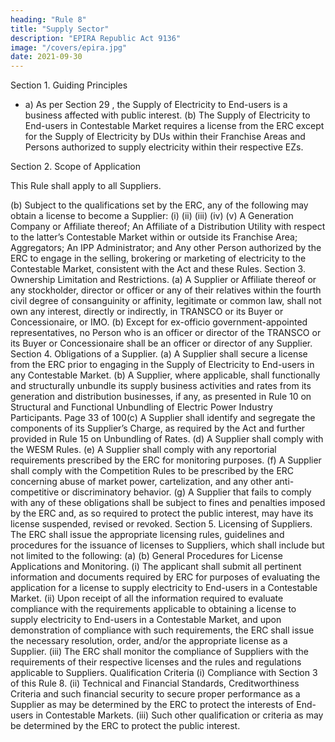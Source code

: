 ```yaml
---
heading: "Rule 8"
title: "Supply Sector"
description: "EPIRA Republic Act 9136"
image: "/covers/epira.jpg"
date: 2021-09-30
---
```


Section 1. Guiding Principles

- a) As per Section 29 , the Supply of Electricity to End-users is a business affected with public interest.
(b) The Supply of Electricity to End-users in Contestable Market requires a license from the ERC except for the Supply of Electricity by DUs within their Franchise Areas and Persons
authorized to supply electricity within their respective EZs.

Section 2. Scope of Application

This Rule shall apply to all Suppliers.

(b) Subject to the qualifications set by the ERC, any of the following may
obtain a license to become a Supplier:
(i)
(ii)
(iii)
(iv)
(v)
A Generation Company or Affiliate thereof;
An Affiliate of a Distribution Utility with respect to the latter’s
Contestable Market within or outside its Franchise Area;
Aggregators;
An IPP Administrator; and
Any other Person authorized by the ERC to engage in the
selling, brokering or marketing of electricity to the Contestable
Market, consistent with the Act and these Rules.
Section 3. Ownership Limitation and Restrictions.
(a) A Supplier or Affiliate thereof or any stockholder, director or officer or
any of their relatives within the fourth civil degree of consanguinity or
affinity, legitimate or common law, shall not own any interest, directly
or indirectly, in TRANSCO or its Buyer or Concessionaire, or IMO.
(b) Except for ex-officio government-appointed representatives, no Person
who is an officer or director of the TRANSCO or its Buyer or
Concessionaire shall be an officer or director of any Supplier.
Section 4. Obligations of a Supplier.
(a) A Supplier shall secure a license from the ERC prior to engaging in
the Supply of Electricity to End-users in any Contestable Market.
(b) A Supplier, where applicable, shall functionally and structurally
unbundle its supply business activities and rates from its generation
and distribution businesses, if any, as presented in Rule 10 on
Structural and Functional Unbundling of Electric Power Industry
Participants.
Page 33 of 100(c) A Supplier shall identify and segregate the components of its
Supplier’s Charge, as required by the Act and further provided in Rule
15 on Unbundling of Rates.
(d) A Supplier shall comply with the WESM Rules.
(e) A Supplier shall comply with any reportorial requirements prescribed
by the ERC for monitoring purposes.
(f) A Supplier shall comply with the Competition Rules to be prescribed
by the ERC concerning abuse of market power, cartelization, and any
other anti-competitive or discriminatory behavior.
(g) A Supplier that fails to comply with any of these obligations shall be
subject to fines and penalties imposed by the ERC and, as so required
to protect the public interest, may have its license suspended, revised
or revoked.
Section 5. Licensing of Suppliers.
The ERC shall issue the appropriate licensing rules, guidelines and
procedures for the issuance of licenses to Suppliers, which shall include but
not limited to the following:
(a)
(b)
General Procedures for License Applications and Monitoring.
(i) The applicant shall submit all pertinent information and
documents required by ERC for purposes of evaluating the
application for a license to supply electricity to End-users in a
Contestable Market.
(ii) Upon receipt of all the information required to evaluate
compliance with the requirements applicable to obtaining a
license to supply electricity to End-users in a Contestable
Market, and upon demonstration of compliance with such
requirements, the ERC shall issue the necessary resolution,
order, and/or the appropriate license as a Supplier.
(iii) The ERC shall monitor the compliance of Suppliers with the
requirements of their respective licenses and the rules and
regulations applicable to Suppliers.
Qualification Criteria
(i) Compliance with Section 3 of this Rule 8.
(ii) Technical and Financial Standards, Creditworthiness Criteria
and such financial security to secure proper performance as a
Supplier as may be determined by the ERC to protect the
interests of End-users in Contestable Markets.
(iii) Such other qualification or criteria as may be determined by the
ERC to protect the public interest.



